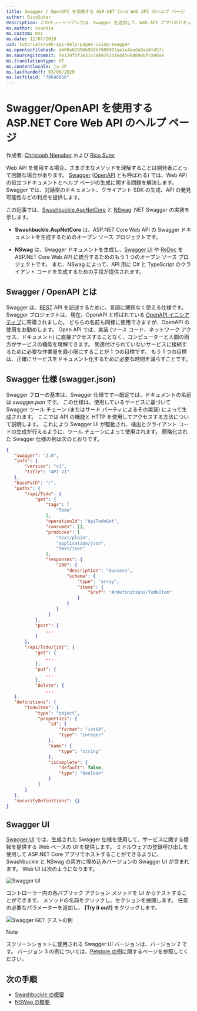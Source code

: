 ```yaml
---
title: Swagger / OpenAPI を使用する ASP.NET Core Web API のヘルプ ページ
author: RicoSuter
description: このチュートリアルでは、Swagger を追加して、Web API アプリのドキュメントとヘルプ ページを生成する手順を説明します。
ms.author: scaddie
ms.custom: mvc
ms.date: 12/07/2019
uid: tutorials/web-api-help-pages-using-swagger
ms.openlocfilehash: 4408e02996b958bf009903aa1e4eeda9ad4f457c
ms.sourcegitcommit: 9a129f5f3e31cc449742b164d5004894bfca90aa
ms.translationtype: HT
ms.contentlocale: ja-JP
ms.lasthandoff: 03/06/2020
ms.locfileid: "78646856"
---
```

# <a name="aspnet-core-web-api-help-pages-with-swagger--openapi"></a>Swagger/OpenAPI を使用する ASP.NET Core Web API のヘルプ ページ

作成者: [Christoph Nienaber](https://twitter.com/zuckerthoben) および [Rico Suter](https://blog.rsuter.com/)

Web API を使用する場合、さまざまなメソッドを理解することは開発者にとって困難な場合があります。 [Swagger](https://swagger.io/) ([OpenAPI](https://www.openapis.org/) とも呼ばれる) では、Web API の役立つドキュメントとヘルプ ページの生成に関する問題を解決します。 Swagger では、対話型のドキュメント、クライアント SDK の生成、API の発見可能性などの利点を提供します。

この記事では、[Swashbuckle.AspNetCore](https://github.com/domaindrivendev/Swashbuckle.AspNetCore) と [NSwag](https://github.com/RicoSuter/NSwag) .NET Swagger の実装を示します。

* **Swashbuckle.AspNetCore** は、ASP.NET Core Web API の Swagger ドキュメントを生成するためのオープン ソース プロジェクトです。

* **NSwag** は、Swagger ドキュメントを生成し、[Swagger UI](https://swagger.io/swagger-ui/) や [ReDoc](https://github.com/Rebilly/ReDoc) を ASP.NET Core Web API に統合するためのもう 1 つのオープン ソース プロジェクトです。 また、NSwag によって、API 用に C# と TypeScript のクライアント コードを生成するための手段が提供されます。

## <a name="what-is-swagger--openapi"></a>Swagger / OpenAPI とは

Swagger は、[REST](https://en.wikipedia.org/wiki/Representational_state_transfer) API を記述するために、言語に関係なく使える仕様です。 Swagger プロジェクトは、現在、OpenAPI と呼ばれている [OpenAPI イニシアティブ](https://www.openapis.org/)に寄贈されました。 どちらの名前も同様に使用できますが、OpenAPI の使用をお勧めします。 Open API では、実装 (ソース コード、ネットワーク アクセス、ドキュメント) に直接アクセスすることなく、コンピューターと人間の両方がサービスの機能を理解できます。 関連付けられていないサービスに接続するために必要な作業量を最小限にすることが 1 つの目標です。 もう 1 つの目標は、正確にサービスをドキュメント化するために必要な時間を減らすことです。

## <a name="swagger-specification-swaggerjson"></a>Swagger 仕様 (swagger.json)

Swagger フローの基本は、Swagger 仕様です&mdash;既定では、ドキュメントの名前は *swagger.json* です。 この仕様は、使用しているサービスに基づいて Swagger ツール チェーン (またはサード パーティによるその実装) によって生成されます。 ここでは API の機能と HTTP を使用してアクセスする方法について説明します。 これにより Swagger UI が駆動され、検出とクライアント コードの生成が行えるように、ツール チェーンによって使用されます。 簡略化された Swagger 仕様の例は次のとおりです。

```json
{
   "swagger": "2.0",
   "info": {
       "version": "v1",
       "title": "API V1"
   },
   "basePath": "/",
   "paths": {
       "/api/Todo": {
           "get": {
               "tags": [
                   "Todo"
               ],
               "operationId": "ApiTodoGet",
               "consumes": [],
               "produces": [
                   "text/plain",
                   "application/json",
                   "text/json"
               ],
               "responses": {
                   "200": {
                       "description": "Success",
                       "schema": {
                           "type": "array",
                           "items": {
                               "$ref": "#/definitions/TodoItem"
                           }
                       }
                   }
                }
           },
           "post": {
               ...
           }
       },
       "/api/Todo/{id}": {
           "get": {
               ...
           },
           "put": {
               ...
           },
           "delete": {
               ...
   },
   "definitions": {
       "TodoItem": {
           "type": "object",
            "properties": {
                "id": {
                    "format": "int64",
                    "type": "integer"
                },
                "name": {
                    "type": "string"
                },
                "isComplete": {
                    "default": false,
                    "type": "boolean"
                }
            }
       }
   },
   "securityDefinitions": {}
}
```

## <a name="swagger-ui"></a>Swagger UI

[Swagger UI](https://swagger.io/swagger-ui/) では、生成された Swagger 仕様を使用して、サービスに関する情報を提供する Web ベースの UI を提供します。 ミドルウェアの登録呼び出しを使用して ASP.NET Core アプリでホストすることができるように、Swashbuckle と NSwag の両方に埋め込みバージョンの Swagger UI が含まれます。 Web UI は次のようになります。

![Swagger UI](web-api-help-pages-using-swagger/_static/swagger-ui.png)

コントローラー内の各パブリック アクション メソッドを UI からテストすることができます。 メソッドの名前をクリックし、セクションを展開します。 任意の必要なパラメーターを追加し、 **[Try it out!]** をクリックします。

![Swagger GET テストの例](web-api-help-pages-using-swagger/_static/get-try-it-out.png)

> [!NOTE]
> スクリーンショットに使用される Swagger UI バージョンは、バージョン 2 です。 バージョン 3 の例については、[Petstore の例](https://petstore.swagger.io/)に関するページを参照してください。

## <a name="next-steps"></a>次の手順

* [Swashbuckle の概要](xref:tutorials/get-started-with-swashbuckle)
* [NSWag の概要](xref:tutorials/get-started-with-nswag)
